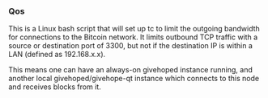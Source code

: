 ### Qos ###

This is a Linux bash script that will set up tc to limit the outgoing bandwidth for connections to the Bitcoin network. It limits outbound TCP traffic with a source or destination port of 3300, but not if the destination IP is within a LAN (defined as 192.168.x.x).

This means one can have an always-on givehoped instance running, and another local givehoped/givehope-qt instance which connects to this node and receives blocks from it.
